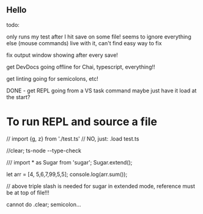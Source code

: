
## Hello

todo:


only runs my test after I hit save on some file!
    seems to ignore everything else (mouse commands)
        live with it, can't find easy way to fix


fix output window showing after every save!



get DevDocs going offline for Chai, typescript, everything!!


get linting going for semicolons, etc!




DONE - get REPL going from a VS task command
    maybe just have it load at the start?

# To run REPL and source a file


// import {g, z} from './test.ts'
// NO, just: .load test.ts

//clear; ts-node --type-check  

/// <reference path="./node_modules/sugar/sugar-extended.d.ts" />
import * as Sugar from 'sugar';
Sugar.extend();



let arr = [4, 5,6,7,99,5,5];
console.log(arr.sum());


// above triple slash is needed for sugar in extended mode, 
reference must be at top of file!!!

cannot do .clear; semicolon...
